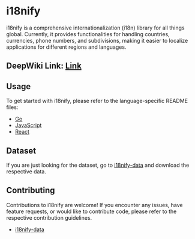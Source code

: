 # i18nify

i18nify is a comprehensive internationalization (i18n) library for all things global. 
Currently, it provides functionalities for handling countries, currencies, phone numbers, and subdivisions, making it easier to localize applications for different regions and languages.

## DeepWiki Link: [Link](https://deepwiki.com/razorpay/i18nify)

## Usage

To get started with i18nify, please refer to the language-specific README files:

- [Go](./packages/i18nify-go/readme.md)
- [JavaScript](./packages/i18nify-js/README.md)
- [React](./packages/i18nify-react/README.md)

## Dataset

If you are just looking for the dataset, go to [i18nify-data](i18nify-data) and download the respective data.

## Contributing

Contributions to i18nify are welcome! If you encounter any issues, have feature requests, or would like to contribute code, please refer to the respective contribution guidelines.

- [i18nify-data](i18nify-data/contribution-guidelines.md)
